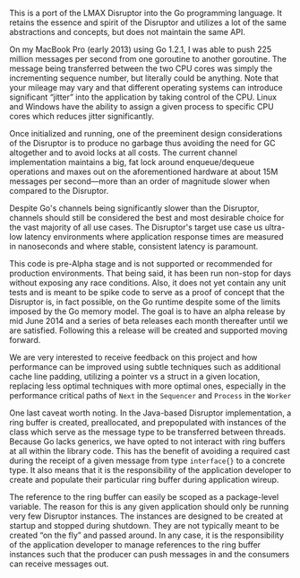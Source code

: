 This is a port of the LMAX Disruptor into the Go programming language. It retains the essence and spirit of the Disruptor and utilizes a lot of the same abstractions and concepts, but does not maintain the same API.

On my MacBook Pro (early 2013) using Go 1.2.1, I was able to push 225 million messages per second from one goroutine to another goroutine. The message being transferred between the two CPU cores was simply the incrementing sequence number, but literally could be anything. Note that your mileage may vary and that different operating systems can introduce significant “jitter” into the application by taking control of the CPU. Linux and Windows have the ability to assign a given process to specific CPU cores which reduces jitter significantly.

Once initialized and running, one of the preeminent design considerations of the Disruptor is to produce no garbage thus avoiding the need for GC altogether and to avoid locks at all costs. The current channel implementation maintains a big, fat lock around enqueue/dequeue operations and maxes out on the aforementioned hardware at about 15M messages per second—more than an order of magnitude slower when compared to the Disruptor.

Despite Go's channels being significantly slower than the Disruptor, channels should still be considered the best and most desirable choice for the vast majority of all use cases. The Disruptor's target use case us ultra-low latency environments where application response times are measured in nanoseconds and where stable, consistent latency is paramount.

This code is pre-Alpha stage and is not supported or recommended for production environments. That being said, it has been run non-stop for days without exposing any race conditions. Also, it does not yet contain any unit tests and is meant to be spike code to serve as a proof of concept that the Disruptor is, in fact possible, on the Go runtime despite some of the limits imposed by the Go memory model. The goal is to have an alpha release by mid June 2014 and a series of beta releases each month thereafter until we are satisfied. Following this a release will be created and supported moving forward.

We are very interested to receive feedback on this project and how performance can be improved using subtle techniques such as additional cache line padding, utilizing a pointer vs a struct in a given location, replacing less optimal techniques with more optimal ones, especially in the performance critical paths of `Next` in the `Sequencer` and `Process` in the `Worker`

One last caveat worth noting.  In the Java-based Disruptor implementation, a ring buffer is created,  preallocated, and prepopulated with instances of the class which serve as the message type to be transferred between threads.  Because Go lacks generics, we have opted to not interact with ring buffers at all within the library code. This has the benefit of avoiding a required cast during the receipt of a given message from type `interface{}` to a concrete type.  It also means that it is the responsibility of the application developer to create and populate their particular ring buffer during application wireup.

The reference to the ring buffer can easily be scoped as a package-level variable. The reason for this is any given application should only be running very few Disruptor instances. The instances are designed to be created at startup and stopped during shutdown. They are not typically meant to be created “on the fly” and passed around. In any case, it is the responsibility of the application developer to manage references to the ring buffer instances such that the producer can push messages in and the consumers can receive messages out.
